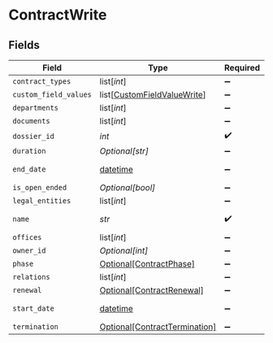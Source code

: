 # ContractWrite


## Fields

| Field                                                                        | Type                                                                         | Required                                                                     | Description                                                                  | Example                                                                      |
| ---------------------------------------------------------------------------- | ---------------------------------------------------------------------------- | ---------------------------------------------------------------------------- | ---------------------------------------------------------------------------- | ---------------------------------------------------------------------------- |
| `contract_types`                                                             | list[*int*]                                                                  | :heavy_minus_sign:                                                           | N/A                                                                          |                                                                              |
| `custom_field_values`                                                        | list[[CustomFieldValueWrite](../../models/shared/customfieldvaluewrite.md)]  | :heavy_minus_sign:                                                           | N/A                                                                          |                                                                              |
| `departments`                                                                | list[*int*]                                                                  | :heavy_minus_sign:                                                           | N/A                                                                          |                                                                              |
| `documents`                                                                  | list[*int*]                                                                  | :heavy_minus_sign:                                                           | N/A                                                                          |                                                                              |
| `dossier_id`                                                                 | *int*                                                                        | :heavy_check_mark:                                                           | N/A                                                                          | 1                                                                            |
| `duration`                                                                   | *Optional[str]*                                                              | :heavy_minus_sign:                                                           | N/A                                                                          | P1Y                                                                          |
| `end_date`                                                                   | [datetime](https://docs.python.org/3/library/datetime.html#datetime-objects) | :heavy_minus_sign:                                                           | N/A                                                                          | 2021-12-31                                                                   |
| `is_open_ended`                                                              | *Optional[bool]*                                                             | :heavy_minus_sign:                                                           | N/A                                                                          |                                                                              |
| `legal_entities`                                                             | list[*int*]                                                                  | :heavy_minus_sign:                                                           | N/A                                                                          |                                                                              |
| `name`                                                                       | *str*                                                                        | :heavy_check_mark:                                                           | N/A                                                                          | Partnership agreement                                                        |
| `offices`                                                                    | list[*int*]                                                                  | :heavy_minus_sign:                                                           | N/A                                                                          |                                                                              |
| `owner_id`                                                                   | *Optional[int]*                                                              | :heavy_minus_sign:                                                           | N/A                                                                          | 1                                                                            |
| `phase`                                                                      | [Optional[ContractPhase]](../../models/shared/contractphase.md)              | :heavy_minus_sign:                                                           | N/A                                                                          | ongoing                                                                      |
| `relations`                                                                  | list[*int*]                                                                  | :heavy_minus_sign:                                                           | N/A                                                                          |                                                                              |
| `renewal`                                                                    | [Optional[ContractRenewal]](../../models/shared/contractrenewal.md)          | :heavy_minus_sign:                                                           | N/A                                                                          |                                                                              |
| `start_date`                                                                 | [datetime](https://docs.python.org/3/library/datetime.html#datetime-objects) | :heavy_minus_sign:                                                           | N/A                                                                          | 2021-01-01                                                                   |
| `termination`                                                                | [Optional[ContractTermination]](../../models/shared/contracttermination.md)  | :heavy_minus_sign:                                                           | N/A                                                                          |                                                                              |